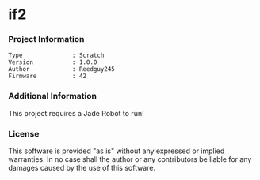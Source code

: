 if2
================



### Project Information
```
Type              : Scratch
Version           : 1.0.0
Author            : Reedguy245
Firmware          : 42
```

### Additional Information
This project requires a Jade Robot to run!

### License
This software is provided "as is" without any expressed or implied warranties.  In no case shall the author or any contributors be liable for any damages caused by the use of this software.

